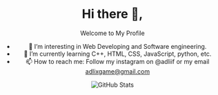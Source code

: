 <h1 align="center"> Hi there 👋,</h1> 
<div align="center">
<p>Welcome to My Profile</p>


- 🔭 I’m interesting in Web Developing and Software engineering.
- 🌱 I’m currently learning C++, HTML, CSS, JavaScript, python, etc.  
- 📫 How to reach me: Follow my instagram on @adliif or my email adlixgame@gmail.com

![GitHub Stats](https://github-readme-stats.vercel.app/api?username=adliif&theme=tokyonight)
